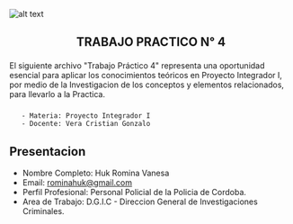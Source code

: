 ![alt text](src/encabezado.png)

## <p style="text-align: center;">TRABAJO PRACTICO N° 4</p>


El siguiente archivo "Trabajo Práctico 4" representa una oportunidad esencial para aplicar los
conocimientos teóricos en Proyecto Integrador I, por medio de la Investigacion de los conceptos y elementos relacionados, para llevarlo a la Practica.

### <p>  
       - Materia: Proyecto Integrador I
       - Docente: Vera Cristian Gonzalo
</P>

## Presentacion 
- Nombre Completo: Huk Romina Vanesa
- Email: rominahuk@gmail.com
- Perfil Profesional: Personal Policial de la Policia de Cordoba.
- Area de Trabajo: D.G.I.C - Direccion General de Investigaciones Criminales.




